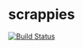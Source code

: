 # scrappies

[![Build Status](https://drone.io/github.com/Thotael/scrappies/status.png)](https://drone.io/github.com/Thotael/scrappies/latest)